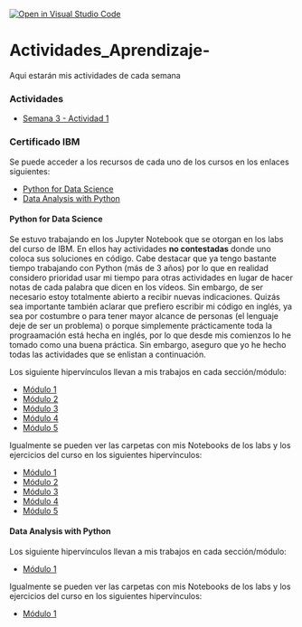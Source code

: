 [![Open in Visual Studio Code](https://classroom.github.com/assets/open-in-vscode-c66648af7eb3fe8bc4f294546bfd86ef473780cde1dea487d3c4ff354943c9ae.svg)](https://classroom.github.com/online_ide?assignment_repo_id=8453730&assignment_repo_type=AssignmentRepo)
# Actividades_Aprendizaje-
Aqui estarán mis actividades de cada semana

### Actividades
- [Semana 3 - Actividad 1](Week3/Activity1.ipynb)

### Certificado IBM

Se puede acceder a los recursos de cada uno de los cursos en los enlaces siguientes:
- [Python for Data Science](IBM_certificate/Python_Data_Science/)
- [Data Analysis with Python](IBM_certificate/Data_Analysis_Python/)

#### Python for Data Science

Se estuvo trabajando en los Jupyter Notebook que se otorgan en los labs del curso de IBM. En ellos hay actividades **no contestadas** donde uno coloca sus soluciones en código. Cabe destacar que ya tengo bastante tiempo trabajando con Python (más de 3 años) por lo que en realidad considero prioridad usar mi tiempo para otras actividades en lugar de hacer notas de cada palabra que dicen en los vídeos. Sin embargo, de ser necesario estoy totalmente abierto a recibir nuevas indicaciones. Quizás sea importante también aclarar que prefiero escribir mi código en inglés, ya sea por costumbre o para tener mayor alcance de personas (el lenguaje deje de ser un problema) o porque simplemente prácticamente toda la prograamación está hecha en inglés, por lo que desde mis comienzos lo he tomado como una buena práctica. Sin embargo, aseguro que yo he hecho todas las actividades que se enlistan a continuación.

Los siguiente hipervínculos llevan a mis trabajos en cada sección/módulo:

- [Módulo 1](IBM_certificate/Python_Data_Science/Modulo1.ipynb)
- [Módulo 2](IBM_certificate/Python_Data_Science/Modulo2.ipynb)
- [Módulo 3](IBM_certificate/Python_Data_Science/Modulo3.ipynb)
- [Módulo 4](IBM_certificate/Python_Data_Science/Modulo4.ipynb)
- [Módulo 5](IBM_certificate/Python_Data_Science/Modulo5.ipynb)

Igualmente se pueden ver las carpetas con mis Notebooks de los labs y los ejercicios del curso en los siguientes hipervínculos:

- [Módulo 1](IBM_certificate/Python_Data_Science/Module_1)
- [Módulo 2](IBM_certificate/Python_Data_Science/Module_2)
- [Módulo 3](IBM_certificate/Python_Data_Science/Module_3)
- [Módulo 4](IBM_certificate/Python_Data_Science/Module_4)
- [Módulo 5](IBM_certificate/Python_Data_Science/Module_5)


#### Data Analysis with Python

Los siguiente hipervínculos llevan a mis trabajos en cada sección/módulo:

- [Módulo 1](IBM_certificate/Data_Analysis_Python/Modulo1.ipynb)

Igualmente se pueden ver las carpetas con mis Notebooks de los labs y los ejercicios del curso en los siguientes hipervínculos:

- [Módulo 1](IBM_certificate/Data_Analysis_Python/Module_1)
